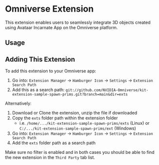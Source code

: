 # Omniverse Extension
This extension enables users to seamlessly integrate 3D objects created using Avataar Incarnate App on the Omniverse platform.

## Usage





## Adding This Extension

To add this extension to your Omniverse app:
1. Go into: `Extension Manager` -> `Hamburger Icon` -> `Settings` -> `Extension Search Path`
2. Add this as a search path: `git://github.com/NVIDIA-Omniverse/kit-extension-sample-spawn-prims.git?branch=main&dir=exts`

Alternatively:
1. Download or Clone the extension, unzip the file if downloaded
2. Copy the `exts` folder path within the extension folder
    - i.e. `/home/.../kit-extension-sample-spawn-prims/exts` (Linux) or `C:/.../kit-extension-sample-spawn-prims/ext` (Windows)
3. Go into: `Extension Manager` -> `Hamburger Icon` -> `Settings` -> `Extension Search Path`
4. Add the `exts` folder path as a search path

Make sure no filter is enabled and in both cases you should be able to find the new extension in the `Third Party` tab list.
